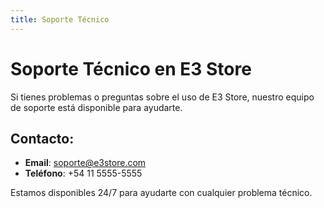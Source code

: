 ```yaml
---
title: Soporte Técnico
---
```


# Soporte Técnico en E3 Store

Si tienes problemas o preguntas sobre el uso de E3 Store, nuestro equipo de soporte está disponible para ayudarte.

## Contacto:
- **Email**: soporte@e3store.com
- **Teléfono**: +54 11 5555-5555

Estamos disponibles 24/7 para ayudarte con cualquier problema técnico.

